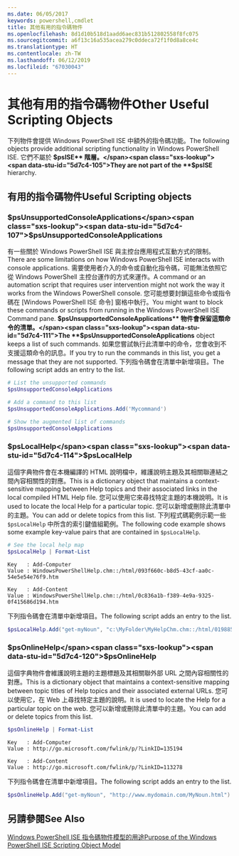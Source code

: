 ```yaml
---
ms.date: 06/05/2017
keywords: powershell,cmdlet
title: 其他有用的指令碼物件
ms.openlocfilehash: 8d1d10b518d1aadd6aec831b512802558f8fc075
ms.sourcegitcommit: a6f13c16a535acea279c0ddeca72f1f0d8a8ce4c
ms.translationtype: HT
ms.contentlocale: zh-TW
ms.lasthandoff: 06/12/2019
ms.locfileid: "67030043"
---
```

# <a name="other-useful-scripting-objects"></a><span data-ttu-id="5d7c4-103">其他有用的指令碼物件</span><span class="sxs-lookup"><span data-stu-id="5d7c4-103">Other Useful Scripting Objects</span></span>

<span data-ttu-id="5d7c4-104">下列物件會提供 Windows PowerShell ISE 中額外的指令碼功能。</span><span class="sxs-lookup"><span data-stu-id="5d7c4-104">The following objects provide additional scripting functionality in Windows PowerShell ISE.</span></span> <span data-ttu-id="5d7c4-105">它們不屬於 **$psISE** 階層。</span><span class="sxs-lookup"><span data-stu-id="5d7c4-105">They are not part of the **$psISE** hierarchy.</span></span>

## <a name="useful-scripting-objects"></a><span data-ttu-id="5d7c4-106">有用的指令碼物件</span><span class="sxs-lookup"><span data-stu-id="5d7c4-106">Useful Scripting objects</span></span>

### <a name="psunsupportedconsoleapplications"></a><span data-ttu-id="5d7c4-107">$psUnsupportedConsoleApplications</span><span class="sxs-lookup"><span data-stu-id="5d7c4-107">$psUnsupportedConsoleApplications</span></span>

<span data-ttu-id="5d7c4-108">有一些關於 Windows PowerShell ISE 與主控台應用程式互動方式的限制。</span><span class="sxs-lookup"><span data-stu-id="5d7c4-108">There are some limitations on how Windows PowerShell ISE interacts with console applications.</span></span> <span data-ttu-id="5d7c4-109">需要使用者介入的命令或自動化指令碼，可能無法依照它從 Windows PowerShell 主控台運作的方式來運作。</span><span class="sxs-lookup"><span data-stu-id="5d7c4-109">A command or an automation script that requires user intervention might not work the way it works from the Windows PowerShell console.</span></span> <span data-ttu-id="5d7c4-110">您可能想要封鎖這些命令或指令碼在 [Windows PowerShell ISE 命令] 窗格中執行。</span><span class="sxs-lookup"><span data-stu-id="5d7c4-110">You might want to block these commands or scripts from running in the Windows PowerShell ISE Command pane.</span></span> <span data-ttu-id="5d7c4-111">**$psUnsupportedConsoleApplications** 物件會保留這類命令的清單。</span><span class="sxs-lookup"><span data-stu-id="5d7c4-111">The **$psUnsupportedConsoleApplications** object keeps a list of such commands.</span></span> <span data-ttu-id="5d7c4-112">如果您嘗試執行此清單中的命令，您會收到不支援這類命令的訊息。</span><span class="sxs-lookup"><span data-stu-id="5d7c4-112">If you try to run the commands in this list, you get a message that they are not supported.</span></span> <span data-ttu-id="5d7c4-113">下列指令碼會在清單中新增項目。</span><span class="sxs-lookup"><span data-stu-id="5d7c4-113">The following script adds an entry to the list.</span></span>

```powershell
# List the unsupported commands
$psUnsupportedConsoleApplications

# Add a command to this list
$psUnsupportedConsoleApplications.Add('Mycommand')

# Show the augmented list of commands
$psUnsupportedConsoleApplications
```

### <a name="pslocalhelp"></a><span data-ttu-id="5d7c4-114">$psLocalHelp</span><span class="sxs-lookup"><span data-stu-id="5d7c4-114">$psLocalHelp</span></span>

<span data-ttu-id="5d7c4-115">這個字典物件會在本機編譯的 HTML 說明檔中，維護說明主題及其相關聯連結之間內容相關性的對應。</span><span class="sxs-lookup"><span data-stu-id="5d7c4-115">This is a dictionary object that maintains a context-sensitive mapping between Help topics and their associated links in the local compiled HTML Help file.</span></span> <span data-ttu-id="5d7c4-116">您可以使用它來尋找特定主題的本機說明。</span><span class="sxs-lookup"><span data-stu-id="5d7c4-116">It is used to locate the local Help for a particular topic.</span></span> <span data-ttu-id="5d7c4-117">您可以新增或刪除此清單中的主題。</span><span class="sxs-lookup"><span data-stu-id="5d7c4-117">You can add or delete topics from this list.</span></span> <span data-ttu-id="5d7c4-118">下列程式碼範例示範一些 `$psLocalHelp` 中所含的索引鍵值組範例。</span><span class="sxs-lookup"><span data-stu-id="5d7c4-118">The following code example shows some example key-value pairs that are contained in `$psLocalHelp`.</span></span>

```powershell
# See the local help map
$psLocalHelp | Format-List
```

```output
Key   : Add-Computer
Value : WindowsPowerShellHelp.chm::/html/093f660c-b8d5-43cf-aa0c-54e5e54e76f9.htm

Key   : Add-Content
Value : WindowsPowerShellHelp.chm::/html/0c836a1b-f389-4e9a-9325-0f415686d194.htm
```

<span data-ttu-id="5d7c4-119">下列指令碼會在清單中新增項目。</span><span class="sxs-lookup"><span data-stu-id="5d7c4-119">The following script adds an entry to the list.</span></span>

```powershell
$psLocalHelp.Add("get-myNoun", "c:\MyFolder\MyHelpChm.chm::/html/0198854a-1298-57ae-aa0c-87b5e5a84712.htm")
```

### <a name="psonlinehelp"></a><span data-ttu-id="5d7c4-120">$psOnlineHelp</span><span class="sxs-lookup"><span data-stu-id="5d7c4-120">$psOnlineHelp</span></span>

<span data-ttu-id="5d7c4-121">這個字典物件會維護說明主題的主題標題及其相關聯外部 URL 之間內容相關性的對應。</span><span class="sxs-lookup"><span data-stu-id="5d7c4-121">This is a dictionary object that maintains a context-sensitive mapping between topic titles of Help topics and their associated external URLs.</span></span> <span data-ttu-id="5d7c4-122">您可以使用它，在 Web 上尋找特定主題的說明。</span><span class="sxs-lookup"><span data-stu-id="5d7c4-122">It is used to locate the Help for a particular topic on the web.</span></span> <span data-ttu-id="5d7c4-123">您可以新增或刪除此清單中的主題。</span><span class="sxs-lookup"><span data-stu-id="5d7c4-123">You can add or delete topics from this list.</span></span>

```powershell
$psOnlineHelp | Format-List
```

```output
Key   : Add-Computer
Value : http://go.microsoft.com/fwlink/p/?LinkID=135194

Key   : Add-Content
Value : http://go.microsoft.com/fwlink/p/?LinkID=113278
```

<span data-ttu-id="5d7c4-124">下列指令碼會在清單中新增項目。</span><span class="sxs-lookup"><span data-stu-id="5d7c4-124">The following script adds an entry to the list.</span></span>

```powershell
$psOnlineHelp.Add("get-myNoun", "http://www.mydomain.com/MyNoun.html")
```

## <a name="see-also"></a><span data-ttu-id="5d7c4-125">另請參閱</span><span class="sxs-lookup"><span data-stu-id="5d7c4-125">See Also</span></span>

[<span data-ttu-id="5d7c4-126">Windows PowerShell ISE 指令碼物件模型的用途</span><span class="sxs-lookup"><span data-stu-id="5d7c4-126">Purpose of the Windows PowerShell ISE Scripting Object Model</span></span>](../components/ise/object-model/Purpose-of-the-Windows-PowerShell-ISE-Scripting-Object-Model.md)
